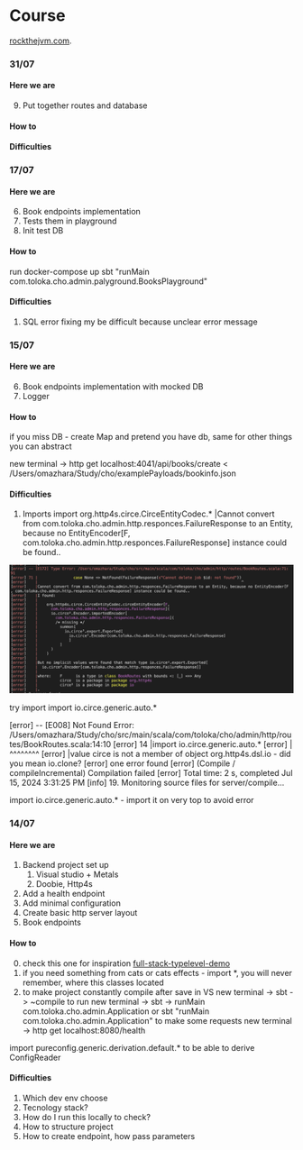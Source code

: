 # Course

[rockthejvm.com](https://rockthejvm.com/).

### 31/07
#### Here we are

9. Put together routes and database

#### How to


#### Difficulties


### 17/07
#### Here we are

6. Book endpoints implementation 
7. Tests them in playground
8. Init test DB

#### How to
run
docker-compose up
sbt "runMain com.toloka.cho.admin.palyground.BooksPlayground"


#### Difficulties
1. SQL error fixing my be difficult because unclear error message

### 15/07

#### Here we are

6. Book endpoints implementation with mocked DB
7. Logger

#### How to

if you miss DB - create Map and pretend you have db, same for other things you can abstract

new terminal -> http get localhost:4041/api/books/create < /Users/omazhara/Study/cho/examplePayloads/bookinfo.json

#### Difficulties

1. Imports 
import org.http4s.circe.CirceEntityCodec.*
|Cannot convert from com.toloka.cho.admin.http.responces.FailureResponse to an Entity, because no EntityEncoder[F, com.toloka.cho.admin.http.responces.FailureResponse] instance could be found..

![alt text](image.png)

try import
 import io.circe.generic.auto.*

[error] -- [E008] Not Found Error: /Users/omazhara/Study/cho/src/main/scala/com/toloka/cho/admin/http/routes/BookRoutes.scala:14:10 
[error] 14 |import io.circe.generic.auto.*
[error]    |       ^^^^^^^^
[error]    |value circe is not a member of object org.http4s.dsl.io - did you mean io.clone?
[error] one error found
[error] (Compile / compileIncremental) Compilation failed
[error] Total time: 2 s, completed Jul 15, 2024 3:31:25 PM
[info] 19. Monitoring source files for server/compile...

import io.circe.generic.auto.* - import it on very top to avoid error

### 14/07

#### Here we are

1. Backend project set up
    1) Visual studio + Metals
    2) Doobie, Http4s
2. Add a health endpoint
3. Add minimal configuration
4. Create basic http server layout
5. Book endpoints 

#### How to
0. check this one for inspiration [full-stack-typelevel-demo](https://github.com/rockthejvm/full-stack-typelevel-demo)
1. if you need something from cats or cats effects - import *, you will never remember, where this classes located
2. to make project constantly compile after save in VS
    new terminal -> sbt -> ~compile
   to run 
    new terminal -> sbt -> runMain com.toloka.cho.admin.Application
    or sbt "runMain com.toloka.cho.admin.Application"
   to make some requests
    new terminal -> http get localhost:8080/health


import pureconfig.generic.derivation.default.* to be able to derive ConfigReader


#### Difficulties

1. Which dev env choose
2. Tecnology stack?
3. How do I run this locally to check? 
4. How to structure project
5. How to create endpoint, how pass parameters


